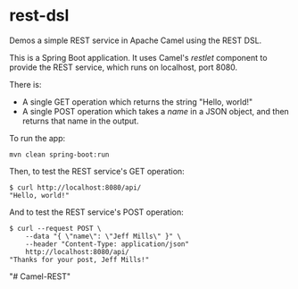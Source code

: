# rest-dsl

Demos a simple REST service in Apache Camel using the REST DSL.

This is a Spring Boot application. It uses Camel's _restlet_ component to provide the REST service, which runs on localhost, port 8080.

There is:

- A single GET operation which returns the string "Hello, world!"
- A single POST operation which takes a _name_ in a JSON object, and then returns that name in the output.

To run the app:

    mvn clean spring-boot:run

Then, to test the REST service's GET operation:

    $ curl http://localhost:8080/api/
    "Hello, world!"

And to test the REST service's POST operation:

    $ curl --request POST \
        --data "{ \"name\": \"Jeff Mills\" }" \
        --header "Content-Type: application/json"
        http://localhost:8080/api/
    "Thanks for your post, Jeff Mills!"
"# Camel-REST" 
